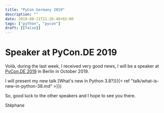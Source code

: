 ```yaml
---
title: "PyCon Germany 2019"
description: ""
date: 2019-08-11T21:26:48+02:00
tags: ["python", "pycon"]
draft: [[false]]
---
```


# Speaker at PyCon.DE 2019

Voilà, during the last week, I received very good news, I will be a speaker at
[PyCon.DE 2019](https://pycon.de) in Berlin in October 2019.

I will present my new talk [What's new in Python 3.8?]({{< ref "talk/what-is-new-in-python-38.md" >}}) 

So, good luck to the other speakers and I hope to see you there.

Stéphane

